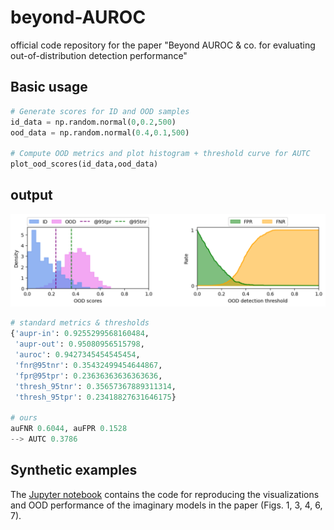 # beyond-AUROC
official code repository for the paper "Beyond AUROC &amp; co. for evaluating out-of-distribution detection performance"

## Basic usage

```python
# Generate scores for ID and OOD samples
id_data = np.random.normal(0,0.2,500)
ood_data = np.random.normal(0.4,0.1,500)

# Compute OOD metrics and plot histogram + threshold curve for AUTC
plot_ood_scores(id_data,ood_data)
```
## output
![Normalized histogram of OOD scores (left), FNR / FPR vs. threshold curves (right)](example_plots.png)

```python
# standard metrics & thresholds
{'aupr-in': 0.9255299568160484,
 'aupr-out': 0.95080956515798,
 'auroc': 0.9427345454545454,
 'fnr@95tnr': 0.35432499454644867,
 'fpr@95tpr': 0.23636363636363636,
 'thresh_95tnr': 0.35657367889311314,
 'thresh_95tpr': 0.23418827631646175}
 
# ours
auFNR 0.6044, auFPR 0.1528
--> AUTC 0.3786
```

## Synthetic examples

The [Jupyter notebook](./imaginary%20models.ipynb) contains the code for reproducing the visualizations and OOD performance of the imaginary models in the paper (Figs. 1, 3, 4, 6, 7).
